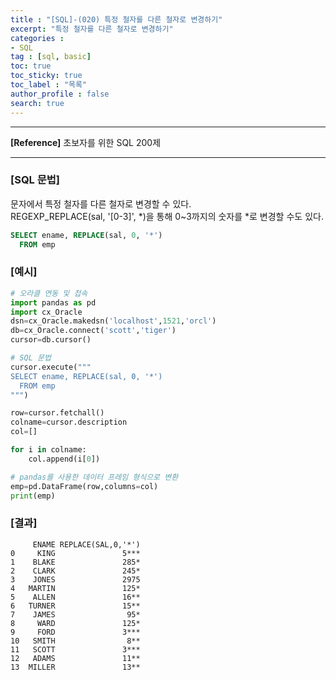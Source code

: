 ```yaml
---
title : "[SQL]-(020) 특정 철자를 다른 철자로 변경하기"
excerpt: "특정 철자를 다른 철자로 변경하기"
categories :
- SQL
tag : [sql, basic]
toc: true
toc_sticky: true
toc_label : "목록"
author_profile : false
search: true
---
```


---
**[Reference]** 초보자를 위한 SQL 200제

---
### [SQL 문법]
문자에서 특정 철자를 다른 철자로 변경할 수 있다.  
REGEXP_REPLACE(sal, '[0-3]', *)을 통해 0~3까지의 숫자를 *로 변경할 수도 있다.
```sql
SELECT ename, REPLACE(sal, 0, '*')
  FROM emp
```
### [예시]
```python
# 오라클 연동 및 접속
import pandas as pd
import cx_Oracle
dsn=cx_Oracle.makedsn('localhost',1521,'orcl')
db=cx_Oracle.connect('scott','tiger')
cursor=db.cursor()

# SQL 문법
cursor.execute("""
SELECT ename, REPLACE(sal, 0, '*')
  FROM emp
""")

row=cursor.fetchall()
colname=cursor.description
col=[]

for i in colname:
    col.append(i[0])

# pandas를 사용한 데이터 프레임 형식으로 변환
emp=pd.DataFrame(row,columns=col)
print(emp)
```
### [결과]
         ENAME REPLACE(SAL,0,'*')
    0     KING               5***
    1    BLAKE               285*
    2    CLARK               245*
    3    JONES               2975
    4   MARTIN               125*
    5    ALLEN               16**
    6   TURNER               15**
    7    JAMES                95*
    8     WARD               125*
    9     FORD               3***
    10   SMITH                8**
    11   SCOTT               3***
    12   ADAMS               11**
    13  MILLER               13**
    
